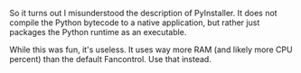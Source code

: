 So it turns out I misunderstood the description of PyInstaller. It does not compile the Python bytecode to a native application, but rather just packages the Python runtime as an executable.

While this was fun, it's useless. It uses way more RAM (and likely more CPU percent) than the default Fancontrol. Use that instead.
